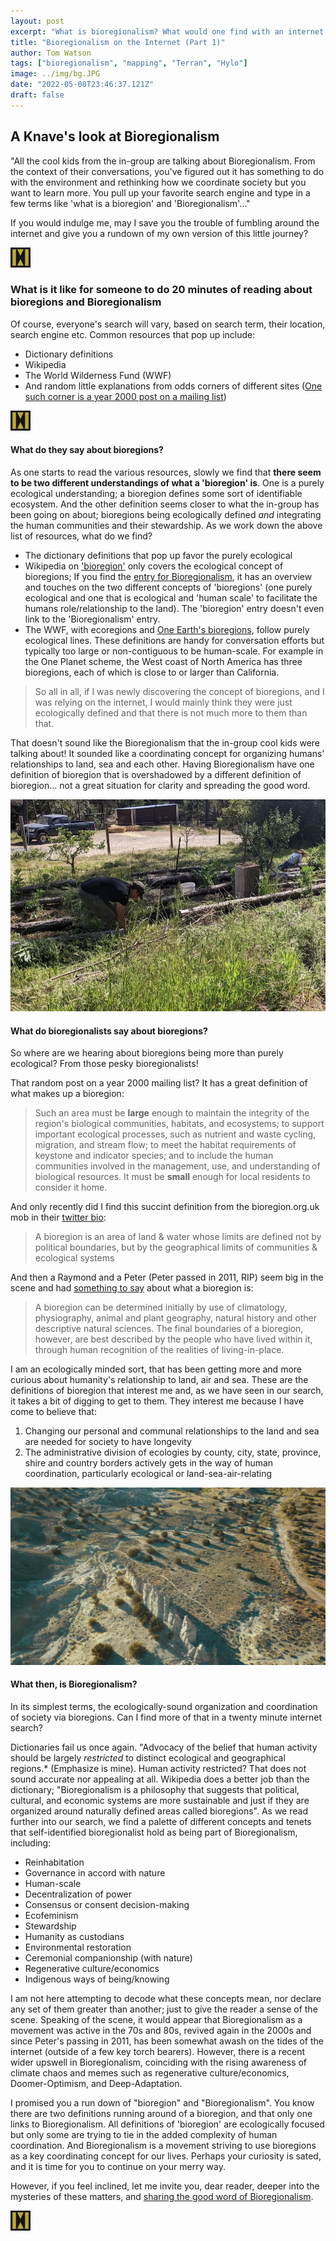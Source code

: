 ```yaml
---
layout: post
excerpt: "What is bioregionalism? What would one find with an internet search?"
title: "Bioregionalism on the Internet (Part 1)"
author: Tom Watson
tags: ["bioregionalism", "mapping", "Terran", "Hylo"]
image: ../img/bg.JPG
date: "2022-05-08T23:46:37.121Z"
draft: false
---
```


## A Knave's look at Bioregionalism

"All the cool kids from the in-group are talking about Bioregionalism. From the context of their conversations, you've figured out it has something to do with the environment and rethinking how we coordinate society but you want to learn more. You pull up your favorite search engine and type in a few terms like 'what is a bioregion' and 'Bioregionalism'..."

If you would indulge me, may I save you the trouble of fumbling around the internet and give you a rundown of my own version of this little journey?

![break](../img/icon.jpg)

### What is it like for someone to do 20 minutes of reading about bioregions and Bioregionalism

Of course, everyone's search will vary, based on search term, their location, search engine etc. Common resources that pop up include:
 - Dictionary definitions
 - Wikipedia
 - The World Wilderness Fund (WWF)
 - And random little explanations from odds corners of different sites ([One such corner is a year 2000 post on a mailing list](https://www.ibiblio.org/london/links/start-392001/msg00549.html))

 ![break](../img/icon.jpg)

#### What do they say about bioregions?

As one starts to read the various resources, slowly we find that **there seem to be two different understandings of what a 'bioregion' is**. One is a purely ecological understanding; a bioregion defines some sort of identifiable ecosystem. And the other definition seems closer to what the in-group has been going on about; bioregions being ecologically defined *and* integrating the human communities and their stewardship. As we work down the above list of resources, what do we find?

 - The dictionary definitions that pop up favor the purely ecological
 - Wikipedia on ['bioregion'](https://en.wikipedia.org/wiki/Bioregion) only covers the ecological concept of bioregions; If you find the [entry for Bioregionalism](https://en.wikipedia.org/wiki/Bioregionalism), it has an overview and touches on the two different concepts of 'bioregions' (one purely ecological and one that is ecological and 'human scale' to facilitate the humans role/relationship to the land). The 'bioregion' entry doesn't even link to the 'Bioregionalism' entry.
 - The WWF, with ecoregions and [One Earth's bioregions](https://www.oneearth.org/bioregions-2020/), follow purely ecological lines. These definitions are handy for conversation efforts but typically too large or non-contiguous to be human-scale. For example in the One Planet scheme, the West coast of North America has three bioregions, each of which is close to or larger than California. 

> So all in all, if I was newly discovering the concept of bioregions, and I was relying on the internet, I would mainly think they were just ecologically defined and that there is not much more to them than that. 

That doesn't sound like the Bioregionalism that the in-group cool kids were talking about! It sounded like a coordinating concept for organizing humans' relationships to land, sea and each other. Having Bioregionalism have one definition of bioregion that is overshadowed by a different definition of bioregion... not a great situation for clarity and spreading the good word.

![Overgrown Garden](img/overgrown-garden.jpg)

#### What do bioregionalists say about bioregions?

So where are we hearing about bioregions being more than purely ecological? From those pesky bioregionalists!

That random post on a year 2000 mailing list? It has a great definition of what makes up a bioregion:

> Such an area must be __large__ enough to maintain the integrity of the region's biological communities, habitats, and ecosystems; to support important ecological processes, such as nutrient and waste cycling, migration, and stream flow; to meet the habitat requirements of keystone and indicator species; and to include the human communities involved in the management, use, and understanding of biological resources. It must be __small__ enough for local residents to consider it home.

And only recently did I find this succint definition from the bioregion.org.uk mob in their [twitter bio](https://twitter.com/bioregion_uk): 

> A bioregion is an area of land & water whose limits are defined not by political boundaries, but by the geographical limits of communities & ecological systems

And then a Raymond and a Peter (Peter passed in 2011, RIP) seem big in the scene and had [something to say](https://cascadiabioregion.org/what-is-bioregionalism) about what a bioregion is:

> A bioregion can be determined initially by use of climatology, physiography, animal and plant geography, natural history and other descriptive natural sciences. The final boundaries of a bioregion, however, are best described by the people who have lived within it, through human recognition of the realities of living-in-place.

I am an ecologically minded sort, that has been getting more and more curious about humanity's relationship to land, air and sea. These are the definitions of bioregion that interest me and, as we have seen in our search, it takes a bit of digging to get to them. They interest me because I have come to believe that:
1. Changing our personal and communal relationships to the land and sea are needed for society to have longevity
2. The administrative division of ecologies by county, city, state, province, shire and country borders actively gets in the way of human coordination, particularly ecological or land-sea-air-relating

![Plaza Blanca trails](img/trails.jpg)


#### What then, is Bioregionalism?

In its simplest terms, the ecologically-sound organization and coordination of society via bioregions. Can I find more of that in a twenty minute internet search? 

Dictionaries fail us once again. "Advocacy of the belief that human activity should be largely *restricted* to distinct ecological and geographical regions.* (Emphasize is mine). Human activity restricted? That does not sound accurate nor appealing at all. Wikipedia does a better job than the dictionary; "Bioregionalism is a philosophy that suggests that political, cultural, and economic systems are more sustainable and just if they are organized around naturally defined areas called bioregions". As we read further into our search, we find a palette of different concepts and tenets that self-identified bioregionalist hold as being part of Bioregionalism, including:
 - Reinhabitation
 - Governance in accord with nature
 - Human-scale
 - Decentralization of power
 - Consensus or consent decision-making
 - Ecofeminism
 - Stewardship
 - Humanity as custodians
 - Environmental restoration
 - Ceremonial companionship (with nature)
 - Regenerative culture/economics
 - Indigenous ways of being/knowing

 I am not here attempting to decode what these concepts mean, nor declare any set of them greater than another; just to give the reader a sense of the scene. Speaking of the scene, it would appear that Bioregionalism as a movement was active in the 70s and 80s, revived again in the 2000s and since Peter's passing in 2011, has been somewhat awash on the tides of the internet (outside of a few key torch bearers). However, there is a recent wider upswell in Bioregionalism, coinciding with the rising awareness of climate chaos and memes such as regenerative culture/economics, Doomer-Optimism, and Deep-Adaptation.

I promised you a run down of "bioregion" and "Bioregionalism". You know there are two definitions running around of a bioregion, and that only one links to Bioregionalism. All definitions of 'bioregion' are ecologically focused but only some are trying to tie in the added complexity of human coordination. And Bioregionalism is a movement striving to use bioregions as a key coordinating concept for our lives. Perhaps your curiosity is sated, and it is time for you to continue on your merry way.

However, if you feel inclined, let me invite you, dear reader, deeper into the mysteries of these matters, and [sharing the good word of Bioregionalism](/bioregional/bioregion-2/).

![break](../img/icon.jpg)
